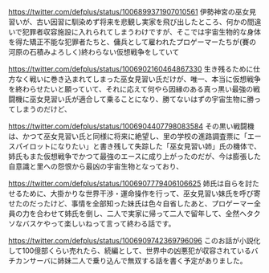 https://twitter.com/defplus/status/1006899371907010561
伊勢神宮の巫女見習いが、古い因習に馴染めず将来を悲観し実家を飛び出したところ、何かの間違いで犯罪者収容施設に入れられてしまうわけですが、そこでは宇宙生物的な身体を得た矯正不能な犯罪者たちと、傭兵として雇われたプロゲーマーたちが(賽の河原の石積みよろしく)終わらない仮想戦争をしていて

https://twitter.com/defplus/status/1006902160464867330
生き残るために仕方なく戦いに巻き込まれてしまった巫女見習い氏だけが、唯一、本当に仮想戦争を終わらせたいと願っていて、それに応えて何やら因縁のある真っ黒い最強の戦闘機に巫女見習い氏が適合して乗ることになり、勝てないはずの宇宙生物に勝ってしまうのだけど、

https://twitter.com/defplus/status/1006904407798083584
その黒い戦闘機は、かつて巫女見習い氏と同様に将来に絶望し、里の学校の進路調査票に「エースパイロットになりたい」と書き残して失踪した「巫女見習い姉」氏の機体で、姉氏もまた仮想戦争でかつて最強のエースに成り上がったのだが、今は膨張した自意識と里への怨恨から最凶の宇宙生物となっており、

https://twitter.com/defplus/status/1006907779406106625
姉氏は自らを討たせるために、大掛かりな世界干渉・運命操作を行って、巫女見習い妹氏を呼び寄せたのだったけど、事情を全部知った妹氏は色々自省したあと、プロゲーマー全員の力を合わせて姉氏を倒し、二人で実家に帰って二人で留年して、全然ヘタクソなバスケやって楽しいねって言って終わる話です。

https://twitter.com/defplus/status/1006909742369796096
このお話が小説化して100億部くらい売れたら、続編として、世界中の凶悪犯が収容されているバチカンサーバに姉妹二人で乗り込んで無双する話を書く予定がありました。

